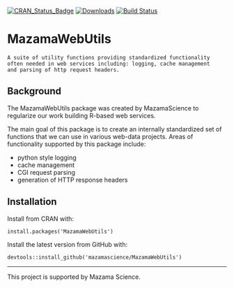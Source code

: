 [![CRAN\_Status\_Badge](http://www.r-pkg.org/badges/version/MazamaWebUtils)](https://cran.r-project.org/package=MazamaWebUtils)
[![Downloads](http://cranlogs.r-pkg.org/badges/MazamaWebUtils)](https://cran.r-project.org/package=MazamaWebUtils)
[![Build Status](https://travis-ci.org/MazamaScience/MazamaWebUtils.svg?branch=master)](https://travis-ci.org/MazamaScience/MazamaWebUtils)

# MazamaWebUtils

```
A suite of utility functions providing standardized functionality
often needed in web services including: logging, cache management
and parsing of http request headers.
```

## Background

The MazamaWebUtils package was created by MazamaScience to regularize our
work building R-based web services.

The main goal of this package is to create an internally standardized set of
functions that we can use in various web-data projects. Areas of functionality
supported by this package include:

 * python style logging
 * cache management
 * CGI request parsing
 * generation of HTTP response headers
 
 
## Installation

Install from CRAN with:

```install.packages('MazamaWebUtils')```

Install the latest version from GitHub with:

``` devtools::install_github('mazamascience/MazamaWebUtils') ```

----

This project is supported by Mazama Science.



